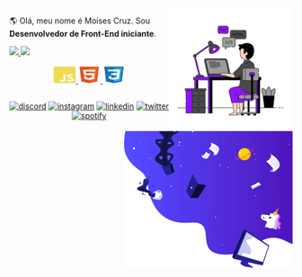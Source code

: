  <img src="developer.svg" min-width="300px" max-width="300px" width="220px" align="right" alt="developer">
 <img src="espaco.svg" min-width="300px" max-width="300px" width="300px" align="right" alt="espaco">

<p style="align=left"> 🌎 Olá, meu nome é Moises Cruz. Sou <strong>Desenvolvedor de Front-End iniciante</strong>.</p>

 <div>
  <a href="https://github.com/moFRu7">
   <img height="148em" src="https://github-readme-stats.vercel.app/api?username=moFRu7&show_icons=true&theme=tokyonight&include_all_commits=true&count_private=true"/>
  <img height="150em" src="https://github-readme-stats.vercel.app/api/top-langs/?username=moFRu7&layout=compact&langs_count=7&theme=tokyonight"/>
</div>
  <div style="display: inline_block" align="center"><br>
   <img alt="moFRu7-Js" height="30" width="40" src="https://raw.githubusercontent.com/devicons/devicon/master/icons/javascript/javascript-plain.svg">
   <img alt="moFRu7-HTML" height="30" width="40" src="https://raw.githubusercontent.com/devicons/devicon/master/icons/html5/html5-original.svg">
   <img alt="moFRu7-CSS" height="30" width="40" src="https://raw.githubusercontent.com/devicons/devicon/master/icons/css3/css3-original.svg">
</div>
 
 ##

 <div align="center">
  <a href="https://discord.gg/taldo mwises#7476" target="_blank" rel="external"> <img src="https://img.shields.io/badge/Discord-1C1C1C?style=for-the-badge&logo=discord&logoColor=blueviolet" alt="discord"></a>
  <a href="https://www.instagram.com/moisescruz_/" target="_blank" rel="external"> <img src="https://img.shields.io/badge/-Instagram-1C1C1C?style=for-the-badge&logo=Instagram&logoColor=blueviolet&link=https://www.instagram.com/moisescruz_//%3E" alt="instagram"></a>
  <a href="http://www.linkedin.com/in/moises-cruz-04531521b/" target="_blank" rel="external"> <img src="https://img.shields.io/badge/LinkedIn-1C1C1C?style=for-the-badge&logo=linkedin&logoColor=blueviolet" alt="linkedin"></a>
  <a href="http://twitter.com/m____oises" target="_blank" rel="external"> <img src="https://img.shields.io/badge/Twitter-1C1C1C?style=for-the-badge&logo=twitter&logoColor=blueviolet" alt="twitter"></a>
  <a href="https://open.spotify.com/user/315rjp5b4vu7j65exsrl56hxkrmu?si=7fe0cf93f0684f68" target="_blank" rel="external"> <img src="https://img.shields.io/badge/Spotify-1C1C1C?&style=for-the-badge&logo=spotify&logoColor=blueviolet" alt="spotify"></a>
</div>
